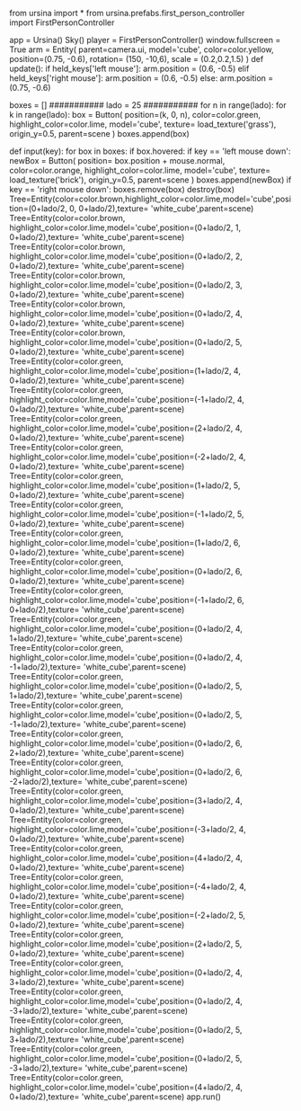 from ursina import *
from ursina.prefabs.first_person_controller \
  import FirstPersonController

app = Ursina()
Sky()
player = FirstPersonController()
window.fullscreen = True
arm = Entity(
  parent=camera.ui,
  model='cube',
  color=color.yellow,
  position=(0.75, -0.6),
  rotation= (150, -10,6),
  scale = (0.2,0.2,1.5)
)
def update():
  if held_keys['left mouse']:
    arm.position = (0.6, -0.5)
  elif held_keys['right mouse']:
    arm.position = (0.6, -0.5)
  else:
    arm.position = (0.75, -0.6)

boxes = []
###########
lado = 25
###########
for n in range(lado):
  for k in range(lado):
    box = Button(
      position=(k, 0, n),
      color=color.green,
      highlight_color=color.lime,
      model='cube',
      texture=
      load_texture('grass'),
      origin_y=0.5,
      parent=scene
    )
    boxes.append(box)

def input(key):
  for box in boxes:
    if box.hovered:
      if key == 'left mouse down':
        newBox = Button(
          position=
          box.position + mouse.normal,
          color=color.orange,
          highlight_color=color.lime,
          model='cube',
          texture=
          load_texture('brick'),
          origin_y=0.5,
          parent=scene
        )
        boxes.append(newBox)
      if key == 'right mouse down':
        boxes.remove(box)
        destroy(box)
Tree=Entity(color=color.brown,highlight_color=color.lime,model='cube',position=(0+lado/2, 0, 0+lado/2),texture= 'white_cube',parent=scene)
Tree=Entity(color=color.brown, highlight_color=color.lime,model='cube',position=(0+lado/2, 1, 0+lado/2),texture= 'white_cube',parent=scene)
Tree=Entity(color=color.brown, highlight_color=color.lime,model='cube',position=(0+lado/2, 2, 0+lado/2),texture= 'white_cube',parent=scene)        
Tree=Entity(color=color.brown, highlight_color=color.lime,model='cube',position=(0+lado/2, 3, 0+lado/2),texture= 'white_cube',parent=scene)        
Tree=Entity(color=color.brown, highlight_color=color.lime,model='cube',position=(0+lado/2, 4, 0+lado/2),texture= 'white_cube',parent=scene)
Tree=Entity(color=color.brown, highlight_color=color.lime,model='cube',position=(0+lado/2, 5, 0+lado/2),texture= 'white_cube',parent=scene)
Tree=Entity(color=color.green, highlight_color=color.lime,model='cube',position=(1+lado/2, 4, 0+lado/2),texture= 'white_cube',parent=scene)
Tree=Entity(color=color.green, highlight_color=color.lime,model='cube',position=(-1+lado/2, 4, 0+lado/2),texture= 'white_cube',parent=scene)
Tree=Entity(color=color.green, highlight_color=color.lime,model='cube',position=(2+lado/2, 4, 0+lado/2),texture= 'white_cube',parent=scene)
Tree=Entity(color=color.green, highlight_color=color.lime,model='cube',position=(-2+lado/2, 4, 0+lado/2),texture= 'white_cube',parent=scene)
Tree=Entity(color=color.green, highlight_color=color.lime,model='cube',position=(1+lado/2, 5, 0+lado/2),texture= 'white_cube',parent=scene)
Tree=Entity(color=color.green, highlight_color=color.lime,model='cube',position=(-1+lado/2, 5, 0+lado/2),texture= 'white_cube',parent=scene)
Tree=Entity(color=color.green, highlight_color=color.lime,model='cube',position=(1+lado/2, 6, 0+lado/2),texture= 'white_cube',parent=scene)
Tree=Entity(color=color.green, highlight_color=color.lime,model='cube',position=(0+lado/2, 6, 0+lado/2),texture= 'white_cube',parent=scene)
Tree=Entity(color=color.green, highlight_color=color.lime,model='cube',position=(-1+lado/2, 6, 0+lado/2),texture= 'white_cube',parent=scene)
Tree=Entity(color=color.green, highlight_color=color.lime,model='cube',position=(0+lado/2, 4, 1+lado/2),texture= 'white_cube',parent=scene)
Tree=Entity(color=color.green, highlight_color=color.lime,model='cube',position=(0+lado/2, 4, -1+lado/2),texture= 'white_cube',parent=scene)
Tree=Entity(color=color.green, highlight_color=color.lime,model='cube',position=(0+lado/2, 5, 1+lado/2),texture= 'white_cube',parent=scene)
Tree=Entity(color=color.green, highlight_color=color.lime,model='cube',position=(0+lado/2, 5, -1+lado/2),texture= 'white_cube',parent=scene)
Tree=Entity(color=color.green, highlight_color=color.lime,model='cube',position=(0+lado/2, 6, 2+lado/2),texture= 'white_cube',parent=scene)
Tree=Entity(color=color.green, highlight_color=color.lime,model='cube',position=(0+lado/2, 6, -2+lado/2),texture= 'white_cube',parent=scene)
Tree=Entity(color=color.green, highlight_color=color.lime,model='cube',position=(3+lado/2, 4, 0+lado/2),texture= 'white_cube',parent=scene)
Tree=Entity(color=color.green, highlight_color=color.lime,model='cube',position=(-3+lado/2, 4, 0+lado/2),texture= 'white_cube',parent=scene)
Tree=Entity(color=color.green, highlight_color=color.lime,model='cube',position=(4+lado/2, 4, 0+lado/2),texture= 'white_cube',parent=scene)
Tree=Entity(color=color.green, highlight_color=color.lime,model='cube',position=(-4+lado/2, 4, 0+lado/2),texture= 'white_cube',parent=scene)
Tree=Entity(color=color.green, highlight_color=color.lime,model='cube',position=(-2+lado/2, 5, 0+lado/2),texture= 'white_cube',parent=scene)
Tree=Entity(color=color.green, highlight_color=color.lime,model='cube',position=(2+lado/2, 5, 0+lado/2),texture= 'white_cube',parent=scene)
Tree=Entity(color=color.green, highlight_color=color.lime,model='cube',position=(0+lado/2, 4, 3+lado/2),texture= 'white_cube',parent=scene)
Tree=Entity(color=color.green, highlight_color=color.lime,model='cube',position=(0+lado/2, 4, -3+lado/2),texture= 'white_cube',parent=scene)
Tree=Entity(color=color.green, highlight_color=color.lime,model='cube',position=(0+lado/2, 5, 3+lado/2),texture= 'white_cube',parent=scene)
Tree=Entity(color=color.green, highlight_color=color.lime,model='cube',position=(0+lado/2, 5, -3+lado/2),texture= 'white_cube',parent=scene)
Tree=Entity(color=color.green, highlight_color=color.lime,model='cube',position=(4+lado/2, 4, 0+lado/2),texture= 'white_cube',parent=scene)
app.run()
